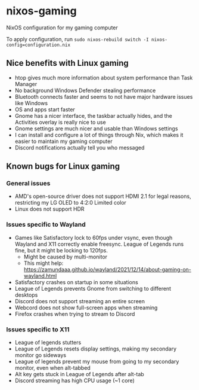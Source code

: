 # nixos-gaming
NixOS configuration for my gaming computer

To apply configuration, run `sudo nixos-rebuild switch -I nixos-config=configuration.nix`

## Nice benefits with Linux gaming

* htop gives much more information about system performance than Task Manager
* No background Windows Defender stealing performance
* Bluetooth connects faster and seems to not have major hardware issues like Windows
* OS and apps start faster
* Gnome has a nicer interface, the taskbar actually hides, and the Activities overlay is really nice to use
* Gnome settings are much nicer and usable than Windows settings
* I can install and configure a lot of things through Nix, which makes it easier to maintain my gaming computer
* Discord notifications actually tell you who messaged


## Known bugs for Linux gaming

### General issues

* AMD's open-source driver does not support HDMI 2.1 for legal reasons, restricting my LG OLED to 4:2:0 Limited color
* Linux does not support HDR

### Issues specific to Wayland

* Games like Satisfactory lock to 60fps under vsync, even though Wayland and X11 correctly enable freesync. League of Legends runs fine, but it might be locking to 120fps.
  * Might be caused by multi-monitor
  * This might help: https://zamundaaa.github.io/wayland/2021/12/14/about-gaming-on-wayland.html
* Satisfactory crashes on startup in some situations
* League of Legends prevents Gnome from switching to different desktops
* Discord does not support streaming an entire screen
* Webcord does not show full-screen apps when streaming
* Firefox crashes when trying to stream to Discord

### Issues specific to X11

* League of legends stutters
* League of Legends resets display settings, making my secondary monitor go sideways
* League of legends prevent my mouse from going to my secondary monitor, even when alt-tabbed
* Alt key gets stuck in League of Legends after alt-tab
* Discord streaming has high CPU usage (~1 core)
